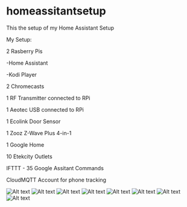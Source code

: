 # homeassitantsetup
This the setup of my Home Assistant Setup

My Setup:

2 Rasberry Pis

  -Home Assistant
  
  -Kodi Player
  
2 Chromecasts

1 RF Transmitter connected to RPi

1 Aeotec USB connected to RPi

1 Ecolink Door Sensor

1 Zooz Z-Wave Plus 4-in-1

1 Google Home

10 Etekcity Outlets


IFTTT - 35 Google Assitant Commands

CloudMQTT Account for phone tracking

![Alt text](http://i.imgur.com/ixusQ64.png "Family - Icons with status, Drive times by Google, Image locations by Google")
![Alt text](http://i.imgur.com/5OLWiTw.png "Living Room - 4 Lights, 1 Chromecast, 1 Kodi Player, 1 Google Home")
![Alt text](http://i.imgur.com/SDXNI2r.png "Master Bedroom - 2 Lights")
![Alt text](http://i.imgur.com/hwOCptL.png "Computer Room - 1 Lighte")
![Alt text](http://i.imgur.com/giBvsVI.png "Weather - Weather from DarkSky and Radar Image")
![Alt text](http://i.imgur.com/nbJr3m7.png "Bike Room - Zooz 4-in-1 Sensor, Ecolink Door Sensor, 2 Lights, 1 Chromecast")
![Alt text](http://i.imgur.com/gQbViC7.png "Media Players- 2 Chrome Cast, 1 Kodi Player, 1 Google Home")
![Alt text](http://i.imgur.com/xZH7tJU.png "Network - RPi Internet Speeds, RPi Computer Stats")
